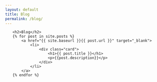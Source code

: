 ```yaml
---
layout: default
title: Blog
permalink: /blog/
---
```


<ul class="blog-list">

	<h2>Blog</h2>
	{% for post in site.posts %}
		<a href="{{ site.baseurl }}{{ post.url }}" target="_blank">
		  	<li>
		  		<div class="card">
					<h1>{{ post.title }}</h1>
					<p>{{post.description}}</p>
				</div>
		  	</li>
	  	</a>
	{% endfor %}

</ul>
